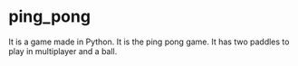 # ping_pong
It is a game made in Python. It is the ping pong game. It has two paddles to play in multiplayer and a ball.
